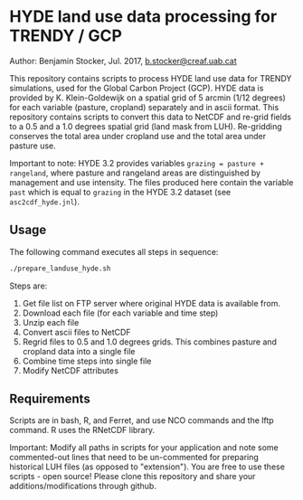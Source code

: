 # HYDE land use data processing for TRENDY / GCP

Author: Benjamin Stocker, Jul. 2017, b.stocker@creaf.uab.cat

This repository contains scripts to process HYDE land use data for TRENDY simulations, used for the Global Carbon Project (GCP). HYDE data is provided by K. Klein-Goldewijk on a spatial grid of 5 arcmin (1/12 degrees) for each variable (pasture, cropland) separately and in ascii format. This repository contains scripts to convert this data to NetCDF and re-grid fields to a 0.5 and a 1.0 degrees spatial grid (land mask from LUH). Re-gridding conserves the total area under cropland use and the total area under pasture use.

Important to note:
HYDE 3.2 provides variables `grazing = pasture + rangeland`, where pasture and rangeland areas are distinguished by management and use intensity. The files produced here contain the variable `past` which is equal to `grazing` in the HYDE 3.2 dataset (see `asc2cdf_hyde.jnl`). 

## Usage
The following command executes all steps in sequence:
```sh
./prepare_landuse_hyde.sh
```
Steps are:

1. Get file list on FTP server where original HYDE data is available from.
2. Download each file (for each variable and time step)
3. Unzip each file 
4. Convert ascii files to NetCDF
5. Regrid files to 0.5 and 1.0 degrees grids. This combines pasture and cropland data into a single file
6. Combine time steps into single file
7. Modify NetCDF attributes

## Requirements
Scripts are in bash, R, and Ferret, and use NCO commands and the lftp command. R uses the RNetCDF library. 

Important: Modify all paths in scripts for your application and note some commented-out lines that need to be un-commented for preparing historical LUH files (as opposed to "extension").
You are free to use these scripts - open source! Please clone this repository and share your additions/modifications through github.

